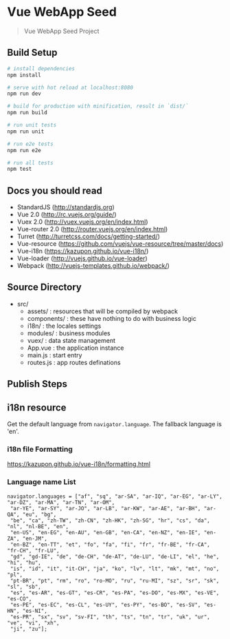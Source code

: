 # Vue WebApp Seed

> Vue WebApp Seed Project

## Build Setup

``` bash
# install dependencies
npm install

# serve with hot reload at localhost:8080
npm run dev

# build for production with minification, result in `dist/`
npm run build

# run unit tests
npm run unit

# run e2e tests
npm run e2e

# run all tests
npm test
```

## Docs you should read

- StandardJS (http://standardjs.org)
- Vue 2.0 (http://rc.vuejs.org/guide/)
- Vuex 2.0 (http://vuex.vuejs.org/en/index.html)
- Vue-router 2.0 (http://router.vuejs.org/en/index.html)
- Turret (http://turretcss.com/docs/getting-started/)
- Vue-resource (https://github.com/vuejs/vue-resource/tree/master/docs)
- Vue-i18n (https://kazupon.github.io/vue-i18n/)
- Vue-loader (http://vuejs.github.io/vue-loader)
- Webpack (http://vuejs-templates.github.io/webpack/)

## Source Directory

- src/
  - assets/ : resources that will be compiled by webpack
  - components/ : these have nothing to do with business logic
  - i18n/ : the locales settings
  - modules/ : business modules
  - vuex/ : data state management
  - App.vue : the application instance
  - main.js : start entry
  - routes.js : app routes definations


## Publish Steps


## i18n resource

Get the default language from `navigator.language`. The fallback language is 'en'.

### i18n file Formatting
https://kazupon.github.io/vue-i18n/formatting.html

### Language name List
```
navigator.languages = ["af", "sq", "ar-SA", "ar-IQ", "ar-EG", "ar-LY", "ar-DZ", "ar-MA", "ar-TN", "ar-OM",
 "ar-YE", "ar-SY", "ar-JO", "ar-LB", "ar-KW", "ar-AE", "ar-BH", "ar-QA", "eu", "bg",
 "be", "ca", "zh-TW", "zh-CN", "zh-HK", "zh-SG", "hr", "cs", "da", "nl", "nl-BE", "en",
 "en-US", "en-EG", "en-AU", "en-GB", "en-CA", "en-NZ", "en-IE", "en-ZA", "en-JM",
 "en-BZ", "en-TT", "et", "fo", "fa", "fi", "fr", "fr-BE", "fr-CA", "fr-CH", "fr-LU",
 "gd", "gd-IE", "de", "de-CH", "de-AT", "de-LU", "de-LI", "el", "he", "hi", "hu",
 "is", "id", "it", "it-CH", "ja", "ko", "lv", "lt", "mk", "mt", "no", "pl",
 "pt-BR", "pt", "rm", "ro", "ro-MO", "ru", "ru-MI", "sz", "sr", "sk", "sl", "sb",
 "es", "es-AR", "es-GT", "es-CR", "es-PA", "es-DO", "es-MX", "es-VE", "es-CO",
 "es-PE", "es-EC", "es-CL", "es-UY", "es-PY", "es-BO", "es-SV", "es-HN", "es-NI",
 "es-PR", "sx", "sv", "sv-FI", "th", "ts", "tn", "tr", "uk", "ur", "ve", "vi", "xh",
 "ji", "zu"];
```


